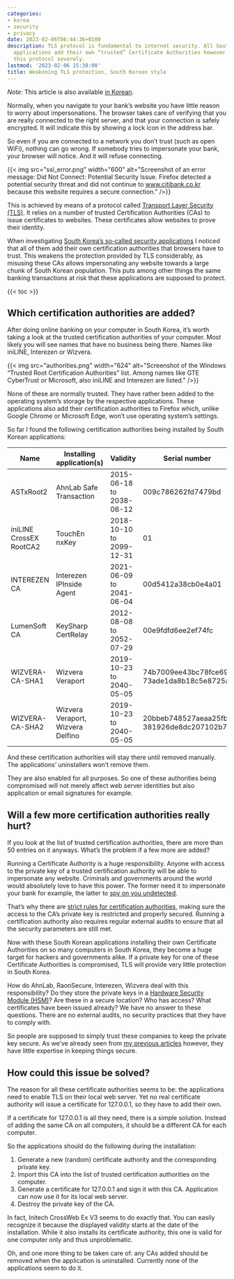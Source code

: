 ```yaml
---
categories:
- korea
- security
- privacy
date: 2023-02-06T06:44:36+0100
description: TLS protocol is fundamental to internet security. All South Korean security
  applications add their own “trusted” Certificate Authorities however, weakening
  this protocol severely.
lastmod: '2023-02-06 15:38:00'
title: Weakening TLS protection, South Korean style
---
```


*Note*: This article is also available [in Korean](https://github.com/alanleedev/KoreaSecurityApps/blob/main/03_weakening_tls_protection.md).

Normally, when you navigate to your bank’s website you have little reason to worry about impersonations. The browser takes care of verifying that you are really connected to the right server, and that your connection is safely encrypted. It will indicate this by showing a lock icon in the address bar.

So even if you are connected to a network you don’t trust (such as open WiFi), nothing can go wrong. If somebody tries to impersonate your bank, your browser will notice. And it will refuse connecting.

{{< img src="ssl_error.png" width="600" alt="Screenshot of an error message: Did Not Connect: Potential Security Issue. Firefox detected a potential security threat and did not continue to www.citibank.co.kr because this website requires a secure connection." />}}

This is achieved by means of a protocol called [Transport Layer Security (TLS)](https://en.wikipedia.org/wiki/Transport_Layer_Security). It relies on a number of trusted Certification Authorities (CAs) to issue certificates to websites. These certificates allow websites to prove their identity.

When investigating [South Korea’s so-called security applications](/2023/01/02/south-koreas-online-security-dead-end/) I noticed that all of them add their own certification authorities that browsers have to trust. This weakens the protection provided by TLS considerably, as misusing these CAs allows impersonating any website towards a large chunk of South Korean population. This puts among other things the same banking transactions at risk that these applications are supposed to protect.

{{< toc >}}

## Which certification authorities are added?

After doing online banking on your computer in South Korea, it’s worth taking a look at the trusted certification authorities of your computer. Most likely you will see names that have no business being there. Names like iniLINE, Interezen or Wizvera.

{{< img src="authorities.png" width="624" alt="Screenshot of the Windows “Trusted Root Certification Authorities” list. Among names like GTE CyberTrust or Microsoft, also iniLINE and Interezen are listed." />}}

None of these are normally trusted. They have rather been added to the operating system’s storage by the respective applications. These applications also add their certification authorities to Firefox which, unlike Google Chrome or Microsoft Edge, won’t use operating system’s settings.

So far I found the following certification authorities being installed by South Korean applications:

| Name                    | Installing application(s)         | Validity                 | Serial number      |
|-------------------------|-----------------------------------|--------------------------|--------------------|
| ASTxRoot2               | AhnLab Safe Transaction           | 2015-06-18 to 2038-06-12 | 009c786262fd7479bd |
| iniLINE CrossEX RootCA2 | TouchEn nxKey                     | 2018-10-10 to 2099-12-31 | 01                 |
| INTEREZEN CA            | Interezen IPInside Agent          | 2021-06-09 to 2041-06-04 | 00d5412a38cb0e4a01 |
| LumenSoft CA            | KeySharp CertRelay                | 2012-08-08 to 2052-07-29 | 00e9fdfd6ee2ef74fc |
| WIZVERA-CA-SHA1         | Wizvera Veraport                  | 2019-10-23 to 2040-05-05 | 74b7009ee43bc78fce69 73ade1da8b18c5e8725a |
| WIZVERA-CA-SHA2         | Wizvera Veraport, Wizvera Delfino | 2019-10-23 to 2040-05-05 | 20bbeb748527aeaa25fb 381926de8dc207102b71 |

And these certification authorities will stay there until removed manually. The applications’ uninstallers won’t remove them.

They are also enabled for all purposes. So one of these authorities being compromised will not merely affect web server identities but also application or email signatures for example.

## Will a few more certification authorities really hurt?

If you look at the list of trusted certification authorities, there are more than 50 entries on it anyways. What’s the problem if a few more are added?

Running a Certificate Authority is a huge responsibility. Anyone with access to the private key of a trusted certification authority will be able to impersonate any website. Criminals and governments around the world would absolutely love to have this power. The former need it to impersonate your bank for example, the latter to [spy on you undetected](https://www.theregister.com/2015/12/03/kazakhstan_to_maninthemiddle_all_internet_traffic/).

That’s why there are [strict rules for certification authorities](https://www.mozilla.org/en-US/about/governance/policies/security-group/certs/policy/#2-certificate-authorities), making sure the access to the CA’s private key is restricted and properly secured. Running a certification authority also requires regular external audits to ensure that all the security parameters are still met.

Now with these South Korean applications installing their own Certificate Authorities on so many computers in South Korea, they become a huge target for hackers and governments alike. If a private key for one of these Certificate Authorities is compromised, TLS will provide very little protection in South Korea.

How do AhnLab, RaonSecure, Interezen, Wizvera deal with this responsibility? Do they store the private keys in a [Hardware Security Module (HSM)](https://en.wikipedia.org/wiki/Hardware_security_module)? Are these in a secure location? Who has access? What certificates have been issued already? We have no answer to these questions. There are no external audits, no security practices that they have to comply with.

So people are supposed to simply trust these companies to keep the private key secure. As we’ve already seen from [my previous articles](/categories/korea/) however, they have little expertise in keeping things secure. 

## How could this issue be solved?

The reason for all these certificate authorities seems to be: the applications need to enable TLS on their local web server. Yet no real certificate authority will issue a certificate for 127.0.0.1, so they have to add their own.

If a certificate for 127.0.0.1 is all they need, there is a simple solution. Instead of adding the same CA on all computers, it should be a different CA for each computer.

So the applications should do the following during the installation:

1. Generate a new (random) certificate authority and the corresponding private key.
2. Import this CA into the list of trusted certification authorities on the computer.
3. Generate a certificate for 127.0.0.1 and sign it with this CA. Application can now use it for its local web server.
4. Destroy the private key of the CA.

In fact, Initech CrossWeb Ex V3 seems to do exactly that. You can easily recognize it because the displayed validity starts at the date of the installation. While it also installs its certificate authority, this one is valid for one computer only and thus unproblematic.

Oh, and one more thing to be taken care of: any CAs added should be removed when the application is uninstalled. Currently none of the applications seem to do it.